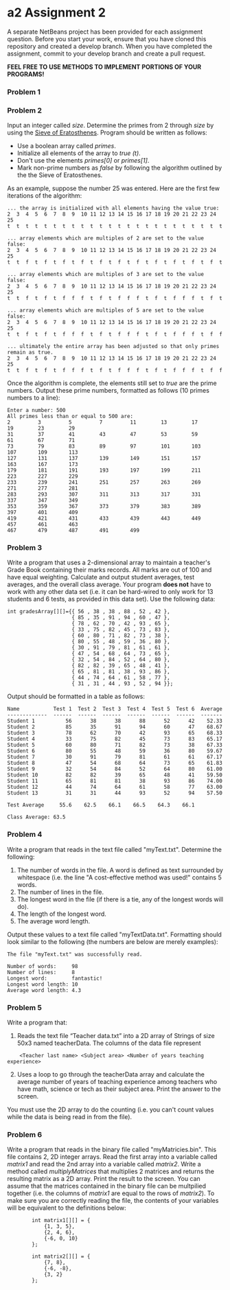 # a2 Assignment 2

A separate NetBeans project has been provided for each assignment question. Before you start your work, ensure that you have cloned this repository and created a develop branch. When you have completed the assignment, commit to your develop branch and create a pull request.

**FEEL FREE TO USE METHODS TO IMPLEMENT PORTIONS OF YOUR PROGRAMS!**

### Problem 1


### Problem 2

Input an integer called *size*. Determine the primes from 2 through *size* by using the [Sieve of Eratosthenes](https://en.wikipedia.org/wiki/Sieve_of_Eratosthenes). Program should be written as follows:
 * Use a boolean array called *primes*. 
 * Initialize all elements of the array to *true (t)*. 
 * Don't use the elements *primes[0]* or *primes[1]*. 
 * Mark non-prime numbers as *false* by following the algorithm outlined by the the Sieve of Eratosthenes.
 
 As an example, suppose the number 25 was entered.  Here are the first few iterations of the algorithm:

```
... the array is initialized with all elements having the value true:
2  3  4  5  6  7  8  9  10 11 12 13 14 15 16 17 18 19 20 21 22 23 24 25
t  t  t  t  t  t  t  t  t  t  t  t  t  t  t  t  t  t  t  t  t  t  t  t  

... array elements which are multiples of 2 are set to the value false:
2  3  4  5  6  7  8  9  10 11 12 13 14 15 16 17 18 19 20 21 22 23 24 25
t  t  f  t  f  t  f  t  f  t  f  t  f  t  f  t  f  t  f  t  f  t  f  t  

... array elements which are multiples of 3 are set to the value false:
2  3  4  5  6  7  8  9  10 11 12 13 14 15 16 17 18 19 20 21 22 23 24 25
t  t  f  t  f  t  f  f  f  t  f  t  f  f  f  t  f  t  f  f  f  t  f  t  

... array elements which are multiples of 5 are set to the value false:
2  3  4  5  6  7  8  9  10 11 12 13 14 15 16 17 18 19 20 21 22 23 24 25
t  t  f  t  f  t  f  f  f  t  f  t  f  f  f  t  f  t  f  f  f  t  f  f  

... ultimately the entire array has been adjusted so that only primes remain as true.
2  3  4  5  6  7  8  9  10 11 12 13 14 15 16 17 18 19 20 21 22 23 24 25
t  t  f  t  f  t  f  f  f  t  f  t  f  f  f  t  f  t  f  f  f  t  f  f  
```

Once the algorithm is complete, the elements still set to *true* are the prime numbers.  Output these prime numbers, formatted as follows (10 primes numbers to a line):

```
Enter a number: 500
All primes less than or equal to 500 are:
2         3         5         7         11        13        17        19        23        29        
31        37        41        43        47        53        59        61        67        71        
73        79        83        89        97        101       103       107       109       113       
127       131       137       139       149       151       157       163       167       173       
179       181       191       193       197       199       211       223       227       229       
233       239       241       251       257       263       269       271       277       281       
283       293       307       311       313       317       331       337       347       349       
353       359       367       373       379       383       389       397       401       409       
419       421       431       433       439       443       449       457       461       463        
467       479       487       491       499       
```

### Problem 3

Write a program that uses a 2-dimensional array to maintain a teacher's Grade Book containing their marks records. All marks are out of 100 and have equal weighting. Calculate and output student averages, test averages, and the overall class average. Your program **does not** have to work with any other data set (i.e. it can be hard-wired to only work for 13 students and 6 tests, as provided in this data set). Use the following data:

```
int gradesArray[][]={{ 56 , 38 , 38 , 88 , 52 , 42 },
                     { 85 , 35 , 91 , 94 , 60 , 47 },
                     { 78 , 62 , 70 , 42 , 93 , 65 },
                     { 33 , 75 , 82 , 45 , 73 , 83 },
                     { 60 , 80 , 71 , 82 , 73 , 38 },
                     { 80 , 55 , 48 , 59 , 36 , 80 },
                     { 30 , 91 , 79 , 81 , 61 , 61 },
                     { 47 , 54 , 68 , 64 , 73 , 65 },
                     { 32 , 54 , 84 , 52 , 64 , 80 },
                     { 82 , 82 , 39 , 65 , 48 , 41 },
                     { 65 , 81 , 81 , 38 , 93 , 86 },
                     { 44 , 74 , 64 , 61 , 58 , 77 },
                     { 31 , 31 , 44 , 93 , 52 , 94 }};
```

Output should be formatted in a table as follows:

```
Name           Test 1  Test 2  Test 3  Test 4  Test 5  Test 6  Average
-------------  ------  ------  ------  ------  ------  ------  -------
Student 1          56      38      38      88      52      42    52.33
Student 2          85      35      91      94      60      47    68.67
Student 3          78      62      70      42      93      65    68.33
Student 4          33      75      82      45      73      83    65.17
Student 5          60      80      71      82      73      38    67.33
Student 6          80      55      48      59      36      80    59.67
Student 7          30      91      79      81      61      61    67.17
Student 8          47      54      68      64      73      65    61.83
Student 9          32      54      84      52      64      80    61.00
Student 10         82      82      39      65      48      41    59.50
Student 11         65      81      81      38      93      86    74.00
Student 12         44      74      64      61      58      77    63.00
Student 13         31      31      44      93      52      94    57.50

Test Average     55.6    62.5    66.1    66.5    64.3    66.1

Class Average: 63.5
```

### Problem 4

Write a program that reads in the text file called "myText.txt".  Determine the following:
 1. The number of words in the file. A word is defined as text surrounded by whitespace (i.e. the line "A cost-effective method was used!" contains 5 words.
 2. The number of lines in the file.
 3. The longest word in the file (if there is a tie, any of the longest words will do).
 4. The length of the longest word.
 5. The average word length.
 
Output these values to a text file called "myTextData.txt".  Formatting should look similar to the following (the numbers are below are merely examples):

```
The file "myText.txt" was successfully read.

Number of words:     98
Number of lines:     8
Longest word:        fantastic!
Longest word length: 10
Average word length: 4.3
```

### Problem 5

Write a program that:
 1. Reads the text file “Teacher data.txt” into a 2D array of Strings of size 50x3 named teacherData. The columns of the data file represent
```
    <Teacher last name> <Subject area> <Number of years teaching experience>
```
 2. Uses a loop to go through the teacherData array and calculate the average number of years of teaching experience among teachers who have math, science or tech as their subject area.   Print the answer to the screen.

You must use the 2D array to do the counting (i.e. you can't count values while the data is being read in from the file).

### Problem 6

Write a program that reads in the binary file called "myMatricies.bin".  This file contains 2, 2D integer arrays.  Read the first array into a variable called *matrix1* and read the 2nd array into a variable called *matrix2*.  Write a method called *multiplyMatrices* that multiplies 2 matrices and returns the resulting matrix as a 2D array.  Print the result to the screen.  You can assume that the matrices contained in the binary file can be multpilied together (i.e. the columns of *matrix1* are equal to the rows of *matrix2*).  To make sure you are correctly reading the file, the contents of your variables will be equivalent to the definitions below:

```
        int matrix1[][] = {
            {1, 3, 5},
            {2, 4, 6},
            {-6, 0, 10}
        };
      
        int matrix2[][] = {
            {7, 8},
            {-6, -8},
            {3, 2}
        };
```

